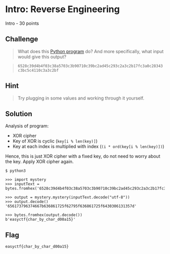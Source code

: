 # Intro: Reverse Engineering
Intro - 30 points

## Challenge 
> What does this [Python program](mystery.py) do? And more specifically, what input would give this output?

> `6528c39d4b4f03c38a5703c3b90710c39bc2ad45c293c2a3c2b17fc3a0c28343c3bc5c4110c3a3c2bf`

## Hint
> Try plugging in some values and working through it yourself.

## Solution

Analysis of program:
- XOR cipher
- Key of XOR is cyclic (`key[i % len(key)]`)
- Key at each index is multiplied with index (`(i * ord(key[i % len(key)])`)

Hence, this is just XOR cipher with a fixed key, do not need to worry about the key. Apply XOR cipher again.

	$ python3
	
	>>> import mystery
	>>> inputText = bytes.fromhex('6528c39d4b4f03c38a5703c3b90710c39bc2ad45c293c2a3c2b17fc3a0c28343c3bc5c4110c3a3c2bf')

	>>> output = mystery.mystery(inputText.decode("utf-8"))
	>>> output.decode()
	'656173796374667b636861725f62795f636861725f6430306131357d'

	>>> bytes.fromhex(output.decode())
	b'easyctf{char_by_char_d00a15}'

## Flag
`easyctf{char_by_char_d00a15}`